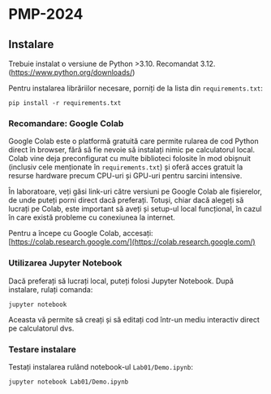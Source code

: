 # PMP-2024

## Instalare

Trebuie instalat o versiune de Python >3.10. Recomandat 3.12. (https://www.python.org/downloads/)

Pentru instalarea librăriilor necesare, porniți de la lista din `requirements.txt`:
```
pip install -r requirements.txt
```

### Recomandare: Google Colab

Google Colab este o platformă gratuită care permite rularea de cod Python direct în browser, fără să fie nevoie să instalați nimic pe calculatorul local. Colab vine deja preconfigurat cu multe biblioteci folosite în mod obișnuit (inclusiv cele menționate în `requirements.txt`) și oferă acces gratuit la resurse hardware precum CPU-uri și GPU-uri pentru sarcini intensive.

În laboratoare, veți găsi link-uri către versiuni pe Google Colab ale fișierelor, de unde puteți porni direct dacă preferați. Totuși, chiar dacă alegeți să lucrați pe Colab, este important să aveți și setup-ul local funcțional, în cazul în care există probleme cu conexiunea la internet.

Pentru a începe cu Google Colab, accesați: [https://colab.research.google.com/](https://colab.research.google.com/)

### Utilizarea Jupyter Notebook

Dacă preferați să lucrați local, puteți folosi Jupyter Notebook. După instalare, rulați comanda:
```
jupyter notebook
```

Aceasta vă permite să creați și să editați cod într-un mediu interactiv direct pe calculatorul dvs.

### Testare instalare

Testați instalarea rulând notebook-ul `Lab01/Demo.ipynb`:
```
jupyter notebook Lab01/Demo.ipynb
```
